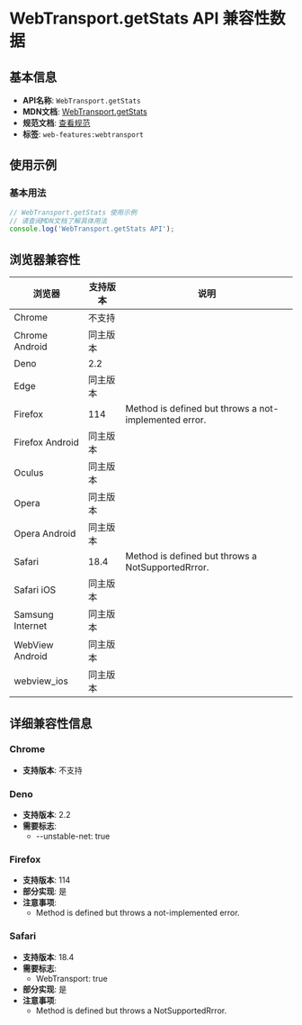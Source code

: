 # WebTransport.getStats API 兼容性数据

## 基本信息

- **API名称**: `WebTransport.getStats`
- **MDN文档**: [WebTransport.getStats](https://developer.mozilla.org/docs/Web/API/WebTransport/getStats)
- **规范文档**: [查看规范](https://w3c.github.io/webtransport/#dom-webtransport-getstats)
- **标签**: `web-features:webtransport`

## 使用示例

### 基本用法

```javascript
// WebTransport.getStats 使用示例
// 请查阅MDN文档了解具体用法
console.log('WebTransport.getStats API');
```

## 浏览器兼容性

| 浏览器 | 支持版本 | 说明 |
|--------|----------|------|
| Chrome | 不支持 |  |
| Chrome Android | 同主版本 |  |
| Deno | 2.2 |  |
| Edge | 同主版本 |  |
| Firefox | 114 | Method is defined but throws a not-implemented error. |
| Firefox Android | 同主版本 |  |
| Oculus | 同主版本 |  |
| Opera | 同主版本 |  |
| Opera Android | 同主版本 |  |
| Safari | 18.4 | Method is defined but throws a NotSupportedRrror. |
| Safari iOS | 同主版本 |  |
| Samsung Internet | 同主版本 |  |
| WebView Android | 同主版本 |  |
| webview_ios | 同主版本 |  |

## 详细兼容性信息

### Chrome

- **支持版本**: 不支持

### Deno

- **支持版本**: 2.2
- **需要标志**: 
  - --unstable-net: true

### Firefox

- **支持版本**: 114
- **部分实现**: 是
- **注意事项**:
  - Method is defined but throws a not-implemented error.

### Safari

- **支持版本**: 18.4
- **需要标志**: 
  - WebTransport: true
- **部分实现**: 是
- **注意事项**:
  - Method is defined but throws a NotSupportedRrror.

